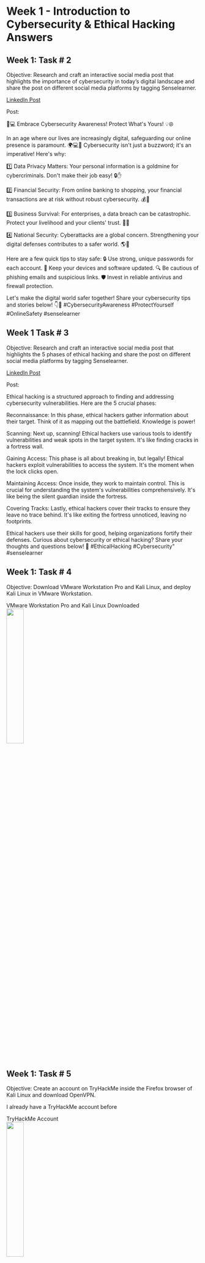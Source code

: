 # Week 1 - Introduction to Cybersecurity & Ethical Hacking Answers

<h2>Week 1: Task # 2</h2>

Objective: Research and craft an interactive social media post that highlights the importance of cybersecurity in today’s digital landscape and share the post on different social media platforms by tagging Senselearner.

[LinkedIn Post](https://www.linkedin.com/posts/jeff-tsui177_cybersecurityawareness-protectyourself-onlinesafety-activity-7108948578819080192-Rc-e?utm_source=share&utm_medium=member_desktop)

Post:

🔐💻 Embrace Cybersecurity Awareness! Protect What's Yours! 💡🌐

In an age where our lives are increasingly digital, safeguarding our online presence is paramount. 🌍💻📱 Cybersecurity isn't just a buzzword; it's an imperative! Here's why:

1️⃣ Data Privacy Matters: Your personal information is a goldmine for cybercriminals. Don't make their job easy! 🔒✋

2️⃣ Financial Security: From online banking to shopping, your financial transactions are at risk without robust cybersecurity. 💰🛒

3️⃣ Business Survival: For enterprises, a data breach can be catastrophic. Protect your livelihood and your clients' trust. 🏢🔐

4️⃣ National Security: Cyberattacks are a global concern. Strengthening your digital defenses contributes to a safer world. 🌎🤝

Here are a few quick tips to stay safe:
🔒 Use strong, unique passwords for each account.
📱 Keep your devices and software updated.
🔍 Be cautious of phishing emails and suspicious links.
🛡️ Invest in reliable antivirus and firewall protection.

Let's make the digital world safer together! Share your cybersecurity tips and stories below! 👇💬 #CybersecurityAwareness #ProtectYourself #OnlineSafety #senselearner

<h2></h2>

<h2>Week 1 Task # 3</h2>

Objective: Research and craft an interactive social media post that highlights the 5 phases of ethical hacking and share the post on different social media platforms by tagging Senselearner.

[LinkedIn Post](https://www.linkedin.com/posts/jeff-tsui177_ethicalhacking-cybersecurity-senselearner-activity-7108950041318363136-vrD7?utm_source=share&utm_medium=member_desktop)

Post: 

Ethical hacking is a structured approach to finding and addressing cybersecurity vulnerabilities. Here are the 5 crucial phases:

Reconnaissance:
In this phase, ethical hackers gather information about their target. Think of it as mapping out the battlefield. Knowledge is power!

Scanning:
Next up, scanning! Ethical hackers use various tools to identify vulnerabilities and weak spots in the target system. It's like finding cracks in a fortress wall.

Gaining Access:
This phase is all about breaking in, but legally! Ethical hackers exploit vulnerabilities to access the system. It's the moment when the lock clicks open.

Maintaining Access:
Once inside, they work to maintain control. This is crucial for understanding the system's vulnerabilities comprehensively. It's like being the silent guardian inside the fortress.

Covering Tracks:
Lastly, ethical hackers cover their tracks to ensure they leave no trace behind. It's like exiting the fortress unnoticed, leaving no footprints.

Ethical hackers use their skills for good, helping organizations fortify their defenses. Curious about cybersecurity or ethical hacking? Share your thoughts and questions below! 💬 #EthicalHacking #Cybersecurity" #senselearner

<h2></h2>

<h2>Week 1: Task # 4</h2>

Objective: Download VMware Workstation Pro and Kali Linux, and deploy Kali Linux in VMware Workstation.

<p align="left">
VMware Workstation Pro and Kali Linux Downloaded <br/>
<img src="https://i.imgur.com/2a02Iwv.png" height="30%" width="30%" alt=""/>
<br />

<h2></h2>

<h2>Week 1: Task # 5</h2>

Objective: Create an account on TryHackMe inside the Firefox browser of Kali Linux and download OpenVPN.

I already have a TryHackMe account before

<p align="left">
TryHackMe Account <br/>
<img src="https://i.imgur.com/Ro0ePWM.png" height="30%" width="30%" alt=""/>
<br />

<p align="left">
OpenVPN downloaded on Kali Linux VM <br/>
<img src="https://i.imgur.com/M0TavTP.png" height="30%" width="30%" alt=""/>
<br />

<h2></h2>

<h2>Week 1: Task # 6</h2>

Objective: Solve the following labs from TryHackMe

<p align="left">
Linux Fundamental Part 1 <br/>
<img src="https://i.imgur.com/9Kuzvzc.png" height="30%" width="30%" alt=""/>
<br />

<p align="left">
Linux Fundamental Part 2 <br/>
<img src="https://i.imgur.com/yI5jNWQ.png" height="30%" width="30%" alt=""/>
<br />


<p align="left">
Linux Fundamental Part 3 <br/>
<img src="https://i.imgur.com/PwIa53P.png" height="30%" width="30%" alt=""/>
<br />
